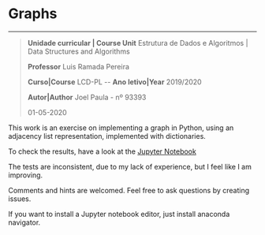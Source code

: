 # Graphs

-------------------------------------------------------------
>**Unidade curricular | Course Unit** Estrutura de Dados e Algoritmos | Data Structures and Algorithms
>
>**Professor** Luis Ramada Pereira
>
>**Curso|Course** LCD-PL -- **Ano letivo|Year** 2019/2020
>
>**Autor|Author** Joel Paula - nº 93393
>
>01-05-2020

This work is an exercise on implementing a graph in Python, using an adjacency list representation, implemented with dictionaries.

To check the results, have a look at the [Jupyter Notebook](Graphs-Lesson8.ipynb)

The tests are inconsistent, due to my lack of experience, but I feel like I am improving.

Comments and hints are welcomed. Feel free to ask questions by creating issues.

If you want to install a Jupyter notebook editor, just install anaconda navigator.
